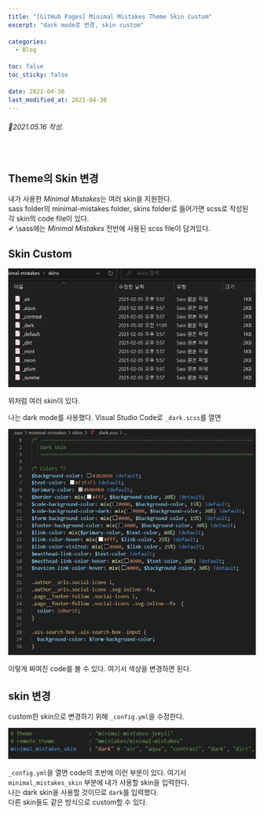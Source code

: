 ```yaml
---
title: "[GitHub Pages] Minimal Mistakes Theme Skin Custom"
excerpt: "dark mode로 변경, skin custom"

categories:
  - Blog

toc: false
toc_sticky: false

date: 2021-04-30
last_modified_at: 2021-04-30
---
```


###### 📝2021.05.16 작성.  

<br>  

## Theme의 Skin 변경  
내가 사용한 *Minimal Mistakes*는 여러 skin을 지원한다.  
sass folder의 minimal-mistakes folder, skins folder로 들어가면 scss로 작성된 각 skin의 code file이 있다.  
✔ \sass에는 *Minimal Mistakes* 전반에 사용된 scss file이 담겨있다.  

## Skin Custom  
<img src="/assets/images/21043001/skins.png" width="600">  

위처럼 여러 skin이 있다.  

나는 dark mode를 사용했다. Visual Studio Code로 `_dark.scss`를 열면  

<img src="/assets/images/21043001/dark.png" width="550">  

이렇게 짜여진 code를 볼 수 있다. 여기서 색상을 변경하면 된다.  

## skin 변경  
custom한 skin으로 변경하기 위해 `_config.yml`을 수정한다.  

<img src="/assets/images/21043001/skinchange.png" width="550">  

`_config.yml`을 열면 code의 초반에 이런 부분이 있다. 여기서 `minimal_mistakes_skin` 부분에 내가 사용할 skin을 입력한다.  
나는 dark skin을 사용할 것이므로 `dark`를 입력했다.  
다른 skin들도 같은 방식으로 custom할 수 있다.  